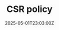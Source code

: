 ---
title: CSR policy
linkTitle: CSR policy
date: '2025-05-01T23:03:00Z'
weight: 1
description: The CSR policy emphasizes commitment to sustainability, ethical practices,
  and social responsibility, outlining objectives such as promoting environmental
  initiatives, engaging in community goodwill, and ensuring compliance with global
  standards like ISO 14001. Implementation is currently in progress and under review.
draft: false
ref: csr-policy
---